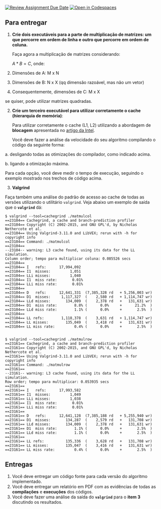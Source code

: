 [![Review Assignment Due Date](https://classroom.github.com/assets/deadline-readme-button-22041afd0340ce965d47ae6ef1cefeee28c7c493a6346c4f15d667ab976d596c.svg)](https://classroom.github.com/a/k3hxmOSc)
[![Open in Codespaces](https://classroom.github.com/assets/launch-codespace-2972f46106e565e64193e422d61a12cf1da4916b45550586e14ef0a7c637dd04.svg)](https://classroom.github.com/open-in-codespaces?assignment_repo_id=18550843)
## Para entregar

1. **Crie dois executáveis para a parte de multiplicação de matrizes: um que percorre em ordem de linha e outro que percorre em ordem de coluna.**

   Faça agora a multiplicação de matrizes considerando:  
   
   $A * B = C$, onde:

  1. Dimensões de A: M x N

  2. Dimensões de B: N x X (qq dimensão razoável, mas não um vetor)

  3. Consequentemente, dimensões de C: M x X

  se quiser, pode utilizar matrizes quadradas.

2. **Crie um terceiro executável para utilizar corretamente o cache (hierarquia de memória)**:

   Para utilizar corretamente o cache (L1, L2) utilizando a abordagem de **blocagem** apresentada no [artigo da Intel](https://www.intel.com/content/www/us/en/developer/articles/technical/putting-your-data-and-code-in-order-optimization-and-memory-part-1.html).

   Você deve fazer a análise da velocidade do seu algoritmo compilando o código da seguinte forma:

  a. desligando todas as otimizações do compilador, como indicado acima.

  b. ligando a otimização máxima.

   Para cada opção, você deve medir o tempo de execução, seguindo o exemplo mostrado nos trechos de código acima.

3. **Valgrind**

  Faça também uma análise do padrão de acesso ao cache de todas as versões utilizando o utilitário `valgrind`. Veja abaixo um exemplo de saída que o **`valgrind`** dá:

```
$ valgrind --tool=cachegrind ./matmulcol
==23104== Cachegrind, a cache and branch-prediction profiler
==23104== Copyright (C) 2002-2015, and GNU GPL'd, by Nicholas Nethercote et al.
==23104== Using Valgrind-3.11.0 and LibVEX; rerun with -h for copyright info
==23104== Command: ./matmulcol
==23104==
--23104-- warning: L3 cache found, using its data for the LL simulation.
Column order; tempo para multiplicar coluna: 0.085526 secs
==23104==
==23104== I   refs:      17,994,092
==23104== I1  misses:         1,051
==23104== LLi misses:         1,040
==23104== I1  miss rate:       0.01%
==23104== LLi miss rate:       0.01%
==23104==
==23104== D   refs:      12,641,331  (7,385,328 rd   + 5,256,003 wr)
==23104== D1  misses:     1,117,327  (    2,580 rd   + 1,114,747 wr)
==23104== LLd misses:       134,009  (    2,378 rd   +   131,631 wr)
==23104== D1  miss rate:        8.8% (      0.0%     +      21.2%  )
==23104== LLd miss rate:        1.1% (      0.0%     +       2.5%  )
==23104==
==23104== LL refs:        1,118,378  (    3,631 rd   + 1,114,747 wr)
==23104== LL misses:        135,049  (    3,418 rd   +   131,631 wr)
==23104== LL miss rate:         0.4% (      0.0%     +       2.5%  )


$ valgrind --tool=cachegrind ./matmulrow
==23161== Cachegrind, a cache and branch-prediction profiler
==23161== Copyright (C) 2002-2015, and GNU GPL'd, by Nicholas Nethercote et al.
==23161== Using Valgrind-3.11.0 and LibVEX; rerun with -h for copyright info
==23161== Command: ./matmulrow
==23161==
--23161-- warning: L3 cache found, using its data for the LL simulation.
Row order; tempo para multiplicar: 0.053935 secs
==23161==
==23161== I   refs:      17,993,582
==23161== I1  misses:         1,049
==23161== LLi misses:         1,038
==23161== I1  miss rate:       0.01%
==23161== LLi miss rate:       0.01%
==23161==
==23161== D   refs:      12,641,128  (7,385,188 rd   + 5,255,940 wr)
==23161== D1  misses:       134,287  (    2,579 rd   +   131,708 wr)
==23161== LLd misses:       134,009  (    2,378 rd   +   131,631 wr)
==23161== D1  miss rate:        1.1% (      0.0%     +       2.5%  )
==23161== LLd miss rate:        1.1% (      0.0%     +       2.5%  )
==23161==
==23161== LL refs:          135,336  (    3,628 rd   +   131,708 wr)
==23161== LL misses:        135,047  (    3,416 rd   +   131,631 wr)
==23161== LL miss rate:         0.4% (      0.0%     +       2.5%  )
```

## Entregas

1. Você deve entregar um código fonte para cada versão do algoritmo implementado.
2. Você deve entregar um relatório em PDF com as evidências de todas as **compilações** e **execuções** dos códigos.
3. Você deve fazer uma análise da saída do **`valgrind`**  para o **item 3** discutindo os resultados.
